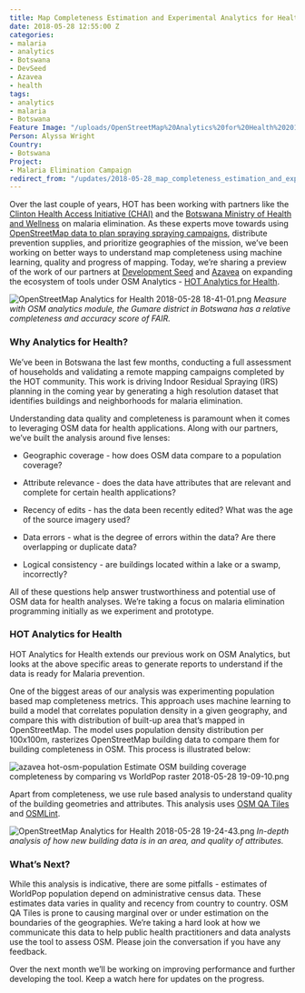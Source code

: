 ```yaml
---
title: Map Completeness Estimation and Experimental Analytics for Health
date: 2018-05-28 12:55:00 Z
categories:
- malaria
- analytics
- Botswana
- DevSeed
- Azavea
- health
tags:
- analytics
- malaria
- Botswana
Feature Image: "/uploads/OpenStreetMap%20Analytics%20for%20Health%202018-05-28%2018-41-01.png"
Person: Alyssa Wright
Country:
- Botswana
Project:
- Malaria Elimination Campaign
redirect_from: "/updates/2018-05-28_map_completeness_estimation_and_experimental_analytics_for_health"
---
```


Over the last couple of years, HOT has been working with partners like the [Clinton Health Access Initiative (CHAI)](https://clintonhealthaccess.org/) and the [Botswana Ministry of Health and Wellness](http://www.moh.gov.bw/) on malaria elimination. As these experts move towards using [OpenStreetMap data to plan spraying spraying campaigns](https://www.hotosm.org/updates/2018-05-16_field_surveying_in_botswana_to_support_the_national_malaria_programme), distribute prevention supplies, and prioritize geographies of the mission, we’ve been working on better ways to understand map completeness using machine learning, quality and progress of mapping. Today, we’re sharing a preview of the work of our partners at [Development Seed](https://developmentseed.org/) and [Azavea](https://www.azavea.com/) on expanding the ecosystem of tools under OSM Analytics - [HOT Analytics for Health](https://health.osm-analytics.org/).

![OpenStreetMap Analytics for Health 2018-05-28 18-41-01.png](/uploads/OpenStreetMap%20Analytics%20for%20Health%202018-05-28%2018-41-01.png)
*Measure with OSM analytics module, the Gumare district in Botswana has a relative completeness and accuracy score of FAIR.*

### Why Analytics for Health?

We’ve been in Botswana the last few months, conducting a full assessment of households and validating a remote mapping campaigns completed by the HOT community. This work is driving Indoor Residual Spraying (IRS) planning in the coming year by generating a high resolution dataset that identifies buildings and neighborhoods for malaria elimination.

Understanding data quality and completeness is paramount when it comes to leveraging OSM data for health applications. Along with our partners, we’ve built the analysis around five lenses:

* Geographic coverage -  how does OSM data compare to a population coverage?

* Attribute relevance -  does the data have attributes that are relevant and complete for certain health applications?

* Recency of edits -  has the data been recently edited? What was the age of the source imagery used?

* Data errors - what is the degree of errors within the data? Are there overlapping or duplicate data?

* Logical consistency -  are buildings located within a lake or a swamp, incorrectly?

All of these questions help answer trustworthiness and potential use of OSM data for health analyses. We’re taking a focus on malaria elimination programming initially as we experiment and prototype.

### HOT Analytics for Health

HOT Analytics for Health extends our previous work on OSM Analytics, but looks at the above specific areas to generate reports to understand if the data is ready for Malaria prevention.

One of the biggest areas of our analysis was experimenting population based map completeness metrics. This approach uses machine learning to build a model that correlates population density in a given geography, and compare this with distribution of built-up area that’s mapped in OpenStreetMap. The model uses population density distribution per 100x100m, rasterizes OpenStreetMap building data to compare them for building completeness in OSM. This process is illustrated below:

![azavea hot-osm-population  Estimate OSM building coverage completeness by comparing vs WorldPop raster 2018-05-28 19-09-10.png](/uploads/azavea%20hot-osm-population%20%20Estimate%20OSM%20building%20coverage%20completeness%20by%20comparing%20vs%20WorldPop%20raster%202018-05-28%2019-09-10.png)

Apart from completeness, we use rule based analysis to understand quality of the building geometries and attributes. This analysis uses [OSM QA Tiles](http://osmlab.github.io/osm-qa-tiles/) and [OSMLint](http://github.com/hotosm/osmlint).

![OpenStreetMap Analytics for Health 2018-05-28 19-24-43.png](/uploads/OpenStreetMap%20Analytics%20for%20Health%202018-05-28%2019-24-43.png)
*In-depth analysis of how new building data is in an area, and quality of attributes.*

### What’s Next?

While this analysis is indicative, there are some pitfalls - estimates of WorldPop population depend on administrative census data. These estimates data varies in quality and recency from country to country. OSM QA Tiles is prone to causing marginal over or under estimation on the boundaries of the geographies.  We’re taking a hard look at how we communicate this data to help public health practitioners and data analysts use the tool to assess OSM. Please join the conversation if you have any feedback.
 
Over the next month we’ll be working on improving performance and further developing the tool. Keep a watch here for updates on the progress.